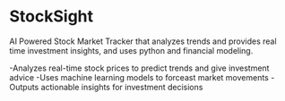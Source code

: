 # StockSight
AI Powered Stock Market Tracker that analyzes trends and provides real time investment insights, and uses python and financial modeling. 

-Analyzes real-time stock prices to predict trends and give investment advice
-Uses machine learning models to forceast market movements
-Outputs actionable insights for investment decisions

